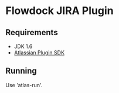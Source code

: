 # Flowdock JIRA Plugin

## Requirements

* JDK 1.6
* [Atlassian Plugin SDK](http://confluence.atlassian.com/display/DEVNET/Developing+your+Plugin+using+the+Atlassian+Plugin+SDK)

## Running

Use 'atlas-run'.
